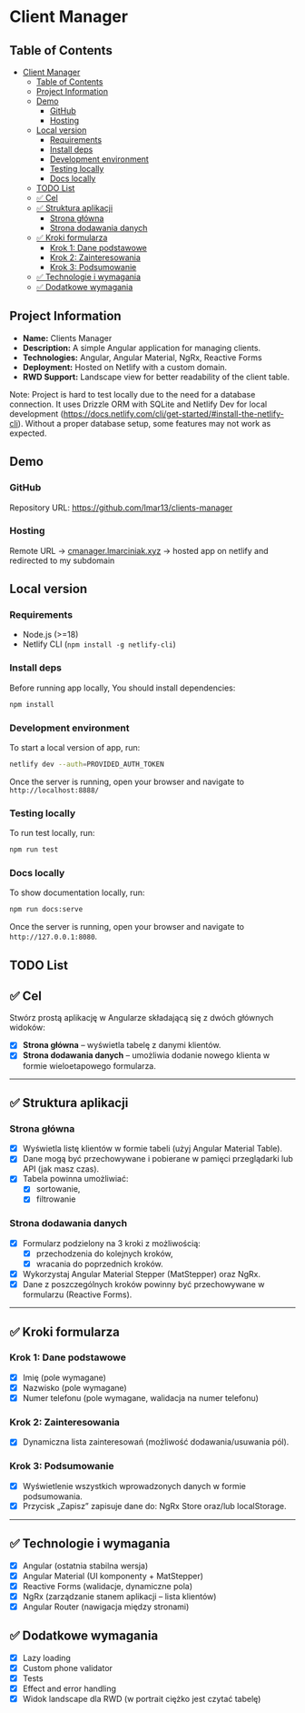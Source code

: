 # Client Manager

## Table of Contents

- [Client Manager](#client-manager)
  - [Table of Contents](#table-of-contents)
  - [Project Information](#project-information)
  - [Demo](#demo)
    - [GitHub](#github)
    - [Hosting](#hosting)
  - [Local version](#local-version)
    - [Requirements](#requirements)
    - [Install deps](#install-deps)
    - [Development environment](#development-environment)
    - [Testing locally](#testing-locally)
    - [Docs locally](#docs-locally)
  - [TODO List](#todo-list)
  - [✅ Cel](#-cel)
  - [✅ Struktura aplikacji](#-struktura-aplikacji)
    - [Strona główna](#strona-główna)
    - [Strona dodawania danych](#strona-dodawania-danych)
  - [✅ Kroki formularza](#-kroki-formularza)
    - [Krok 1: Dane podstawowe](#krok-1-dane-podstawowe)
    - [Krok 2: Zainteresowania](#krok-2-zainteresowania)
    - [Krok 3: Podsumowanie](#krok-3-podsumowanie)
  - [✅ Technologie i wymagania](#-technologie-i-wymagania)
  - [✅ Dodatkowe wymagania](#-dodatkowe-wymagania)

## Project Information

- **Name:** Clients Manager
- **Description:** A simple Angular application for managing clients.
- **Technologies:** Angular, Angular Material, NgRx, Reactive Forms
- **Deployment:** Hosted on Netlify with a custom domain.
- **RWD Support:** Landscape view for better readability of the client table.

Note: Project is hard to test locally due to the need for a database connection. It uses Drizzle ORM with SQLite and Netlify Dev for local development (https://docs.netlify.com/cli/get-started/#install-the-netlify-cli). Without a proper database setup, some features may not work as expected.

## Demo

### GitHub

Repository URL: https://github.com/lmar13/clients-manager

### Hosting

Remote URL -> [cmanager.lmarciniak.xyz](https://cmanager.lmarciniak.xyz/) -> hosted app on netlify and redirected to my subdomain

## Local version

### Requirements
- Node.js (>=18)
- Netlify CLI (`npm install -g netlify-cli`)

### Install deps

Before running app locally, You should install dependencies:

```bash
npm install
```

### Development environment

To start a local version of app, run:

```bash
netlify dev --auth=PROVIDED_AUTH_TOKEN
```

Once the server is running, open your browser and navigate to `http://localhost:8888/`

### Testing locally

To run test locally, run:

```bash
npm run test
```

### Docs locally

To show documentation locally, run:

```bash
npm run docs:serve
```

Once the server is running, open your browser and navigate to `http://127.0.0.1:8080`.

## TODO List

## ✅ Cel

Stwórz prostą aplikację w Angularze składającą się z dwóch głównych widoków:

- [x] **Strona główna** – wyświetla tabelę z danymi klientów.
- [x] **Strona dodawania danych** – umożliwia dodanie nowego klienta w formie wieloetapowego formularza.

---

## ✅ Struktura aplikacji

### Strona główna

- [x] Wyświetla listę klientów w formie tabeli (użyj Angular Material Table).
- [x] Dane mogą być przechowywane i pobierane w pamięci przeglądarki lub API (jak masz czas).
- [x] Tabela powinna umożliwiać:
  - [x] sortowanie,
  - [x] filtrowanie

### Strona dodawania danych

- [x] Formularz podzielony na 3 kroki z możliwością:
  - [x] przechodzenia do kolejnych kroków,
  - [x] wracania do poprzednich kroków.
- [x] Wykorzystaj Angular Material Stepper (MatStepper) oraz NgRx.
- [x] Dane z poszczególnych kroków powinny być przechowywane w formularzu (Reactive Forms).

---

## ✅ Kroki formularza

### Krok 1: Dane podstawowe

- [x] Imię (pole wymagane)
- [x] Nazwisko (pole wymagane)
- [x] Numer telefonu (pole wymagane, walidacja na numer telefonu)

### Krok 2: Zainteresowania

- [x] Dynamiczna lista zainteresowań (możliwość dodawania/usuwania pól).

### Krok 3: Podsumowanie

- [x] Wyświetlenie wszystkich wprowadzonych danych w formie podsumowania.
- [x] Przycisk „Zapisz” zapisuje dane do: NgRx Store oraz/lub localStorage.

---

## ✅ Technologie i wymagania

- [x] Angular (ostatnia stabilna wersja)
- [x] Angular Material (UI komponenty + MatStepper)
- [x] Reactive Forms (walidacje, dynamiczne pola)
- [x] NgRx (zarządzanie stanem aplikacji – lista klientów)
- [x] Angular Router (nawigacja między stronami)

## ✅ Dodatkowe wymagania

- [x] Lazy loading
- [x] Custom phone validator
- [x] Tests
- [x] Effect and error handling
- [x] Widok landscape dla RWD (w portrait ciężko jest czytać tabelę)
